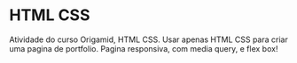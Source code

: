 # HTML CSS
Atividade do curso Origamid, HTML CSS.
Usar apenas HTML CSS para criar uma pagina de portfolio.
Pagina responsiva, com media query, e flex box!
